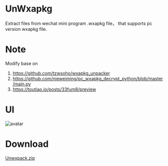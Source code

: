 # UnWxapkg
Extract files from wechat mini program .wxapkg file， that supports pc version wxapkg file.

# Note
Modify base on  
1. https://github.com/tzwsoho/wxapkg_unpacker
2. https://github.com/nieweiming/pc_wxapkg_decrypt_python/blob/master/main.py
3. https://toutiao.io/posts/33fum8/preview

# UI
  ![avatar](https://user-images.githubusercontent.com/79184819/108464306-d6e8da00-72ba-11eb-9ae9-800ffdbdb986.png)
  
# Download
[Unwxpack.zip](https://github.com/andysalpha/Unwxapkg/files/5995272/Unwxpack.zip)
